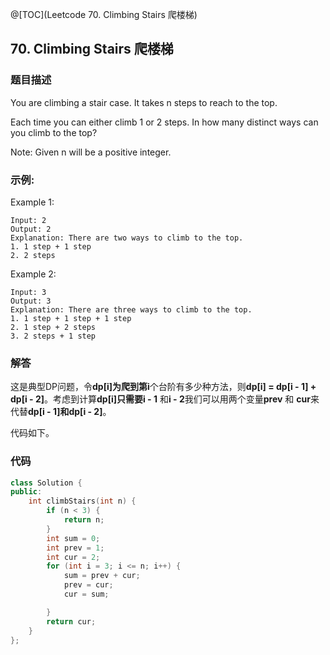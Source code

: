 @[TOC](Leetcode 70. Climbing Stairs 爬楼梯)

## 70. Climbing Stairs 爬楼梯
### 题目描述
You are climbing a stair case. It takes n steps to reach to the top.

Each time you can either climb 1 or 2 steps. In how many distinct ways can you climb to the top?

Note: Given n will be a positive integer.



### 示例:

Example 1:

    Input: 2
    Output: 2
    Explanation: There are two ways to climb to the top.
    1. 1 step + 1 step
    2. 2 steps
Example 2:

    Input: 3
    Output: 3
    Explanation: There are three ways to climb to the top.
    1. 1 step + 1 step + 1 step
    2. 1 step + 2 steps
    3. 2 steps + 1 step

### 解答

这是典型DP问题，令**dp[i]**为爬到第**i**个台阶有多少种方法，则**dp[i] = dp[i - 1] + dp[i - 2]**。考虑到计算**dp[i]**只需要**i - 1** 和**i - 2**我们可以用两个变量**prev** 和 **cur**来代替**dp[i - 1]**和**dp[i - 2]**。

代码如下。

### 代码
```cpp
class Solution {
public:
    int climbStairs(int n) {
        if (n < 3) {
        	return n;
        }
        int sum = 0;
        int prev = 1;
        int cur = 2;
        for (int i = 3; i <= n; i++) {
        	sum = prev + cur;
        	prev = cur;
        	cur = sum;

        }
        return cur;
    }
};
```